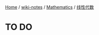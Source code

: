 [Home](https://mengxianbin.github.io) /
[wiki-notes](https://mengxianbin.github.io/wiki-notes/site) /
[Mathematics](https://mengxianbin.github.io/wiki-notes/site/Mathematics) /
[线性代数](https://mengxianbin.github.io/wiki-notes/site/Mathematics/%E7%BA%BF%E6%80%A7%E4%BB%A3%E6%95%B0)

# TO DO
